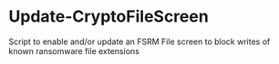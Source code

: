 # Update-CryptoFileScreen
Script to enable and/or update an FSRM File screen to block writes of known ransomware file extensions

